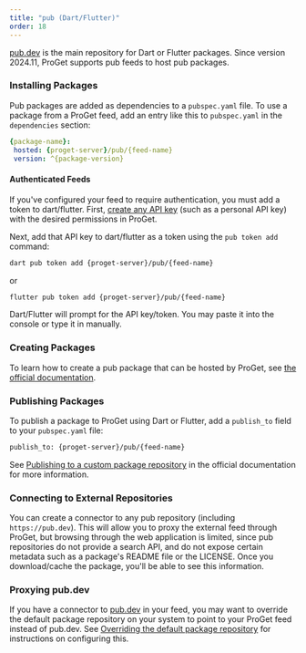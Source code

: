 ```yaml
---
title: "pub (Dart/Flutter)"
order: 18
---
```


[pub.dev](https://pub.dev) is the main repository for Dart or Flutter packages. Since version 2024.11, ProGet supports pub feeds to host pub packages.

### Installing Packages

Pub packages are added as dependencies to a `pubspec.yaml` file. To use a package from a ProGet feed, add an entry like this to `pubspec.yaml` in the `dependencies` section:

```yaml
{package-name}:
 hosted: {proget-server}/pub/{feed-name}
 version: ^{package-version}
```

#### Authenticated Feeds

If you've configured your feed to require authentication, you must add a token to dart/flutter. First, [create any API key](/docs/proget/api/apikeys) (such as a personal API key) with the desired permissions in ProGet.

Next, add that API key to dart/flutter as a token using the `pub token add` command:

```bash
dart pub token add {proget-server}/pub/{feed-name}
```

or

```bash
flutter pub token add {proget-server}/pub/{feed-name}
```

Dart/Flutter will prompt for the API key/token. You may paste it into the console or type it in manually.

### Creating Packages

To learn how to create a pub package that can be hosted by ProGet, see [the official documentation](https://dart.dev/guides/libraries/create-packages).

### Publishing Packages

To publish a package to ProGet using Dart or Flutter, add a `publish_to` field to your `pubspec.yaml` file:

```bash
publish_to: {proget-server}/pub/{feed-name}
```

See [Publishing to a custom package repository](https://dart.dev/tools/pub/custom-package-repositories#publishing-to-a-custom-package-repository) in the official documentation for more information.

### Connecting to External Repositories

You can create a connector to any pub repository (including `https://pub.dev`). This will allow you to proxy the external feed through ProGet, but browsing through the web application is limited, since pub repositories do not provide a search API, and do not expose certain metadata such as a package's README file or the LICENSE. Once you download/cache the package, you'll be able to see this information.

### Proxying pub.dev

If you have a connector to [pub.dev](https://pub.dev) in your feed, you may want to override the default package repository on your system to point to your ProGet feed instead of pub.dev. See [Overriding the default package repository](https://dart.dev/tools/pub/custom-package-repositories#default-override) for instructions on configuring this.
